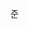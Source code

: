 준<Template Guide>
- 용어는 영어, 내용은 한국어로 작성
- RELATED CONCEPT은 영어로 작성
- tags는 한국어 5개 이상 공백 없이 작성, 영어 5개 이상 공백 없이 작성
- tags는 모두 공백 없이 작성
- 인용 형식은 APA Style
- 링크는 [(AUTHOR, YEAR)](doi link) 형식으로, consensus 링크가 아닌 논문 full text, doi 링크로 사용
- ex) [(Meyer & Allen, 1991)](https://doi.org/10.1016/1053-4822(91)90011-Z)
- Template 내용 전체를 코드블럭으로 제시

<Template for markdown files>
---
tags:
- DOMAIN 1
- DOMAIN 2
- METHODOLOGY
- RELATED to the TERMINOLOGY
aliases:
- TERMINOLOGY ALIAS 1
- TERMINOLOGY ALIAS 2
CMDS: "[[📚 104 Terminologies]]"
index: "[[🏷 Research Notes]]"
author: "[[신희준]]"
---
## 한글 용어 (ENGLISH TERMINOLOGY)
#### What is (TERMINOLOGY)
- 정의 (Definition):
	- 내용(출처)
	- 내용(출처)
	- 내용(출처)
- 예시 (Examples):
	- 내용(출처)
	- 내용(출처)
	- 내용(출처)
## Literature Review
#### AUTHOR, YEAR
- [TITLE](link)
	- Source: JOURNAL
- 주요 내용 (Key points):
	- 내용
	- 내용
	- 내용
#### AUTHOR, YEAR
- [TITLE](link)
	- Source: JOURNAL
- 주요 내용 (Key points):
	- 내용
	- 내용
	- 내용
## 관련 개념 (Related Concepts)
- [[한글 관련개념 (ENGLISH RELATED CONCEPT]] #tags
	- 내용
- [[한글 관련개념 (ENGLISH RELATED CONCEPT]] #tags
	- 내용
- [[한글 관련개념 (ENGLISH RELATED CONCEPT]] #tags
	- 내용

<Sample 1>
---
tags:
- 직무만족
- 고용의질
- 직업심리학
- 직무성과
- 근로자건강
- JobSatisfaction
- QualityOfEmployment
- OccupationalPsychology
- JobPerformance
- WorkerHealth
aliases:
- Job Satisfaction
CMDS: "[[📚 104 Terminologies]]"
index: "[[🏷 Research Notes]]"
author: "[[신희준]]"
---
## 직무만족(Job Satisfaction)
#### What is Job Satisfaction
- 정의(Definition):
	- 직무만족은 근로자가 자신의 직무에 대해 느끼는 만족도를 의미하며, 개인의 심리적, 정서적 반응을 포함. 이는 근로자의 신체적, 정신적 건강과도 밀접한 연관이 있음[(Faragher, Cass, & Cooper, 2005)](https://doi.org/10.1136/oem.2002.006734).
	- 근로자가 직무에서 느끼는 만족은 개인의 성과와도 연결되어 있으며, 직무만족이 높을수록 직무성과도 향상될 가능성이 높음[(Judge et al., 2001)](https://doi.org/10.1037/0033-2909.127.3.376)
- 예시(Examples):
	- 근로자가 업무에서 성취감을 느끼거나, 동료 및 상사와의 좋은 관계를 유지하는 경우 직무만족도가 높아질 수 있음
	- 반대로, 업무의 과다한 스트레스나 열악한 근무 환경은 직무만족도를 저하시킬 수 있음
## Literature Review
#### Judge et al., 2001
- [The job satisfaction-job performance relationship: a qualitative and quantitative review.](https://doi.org/10.1037/0033-2909.127.3.376)
	- Source: Psychological bulletin
- 주요 내용(Key points):
	- 직무 만족과 직무 성과 간의 관계를 메타 분석을 통해 검토한 결과, 두 변수 사이에는 중간 정도의 상관 관계가 있다는 것을 발견
	- 이 연구는 향후 직무 만족과 성과 관계에 대한 추가 연구를 위한 방향을 제공
#### Faragher, Cass, & Cooper, 2005
- [The relationship between job satisfaction and health: a meta-analysis](https://doi.org/10.1136/oem.2002.006734)
	- Source: Occupational and Environmental Medicine
- 주요 내용(Key points):
	- 직무 만족도가 근로자의 건강에 미치는 영향에 대한 메타 분석 결과
	- 직무 만족도가 높을수록 정신 건강 지표에서 더 긍정적인 결과를 보이며, 이는 고용의 질을 평가하는 중요한 지표로 활용될 수 있음
## 관련 개념(Related Concepts)
- [[업무 성과 (Work Performance)]] #WorkPerformance
	- 직무 성과는 직무 만족과 밀접한 관계가 있으며, 만족도가 높은 근로자는 일반적으로 더 높은 성과를 보임
- [[직원 건강 (Employee Health)]] #EmployeeHealth
	- 직무 만족도는 근로자의 심리적, 신체적 건강과 직접적으로 관련이 있으며, 건강한 근로 환경은 만족도를 높이는 중요한 요소
- [[고용의 질 (Quality of Employment)]] #QualityOfEmployment
	- 고용의 질과 직무 만족도는 상호 영향을 미치며, 직무의 질이 높을수록 근로자의 만족도는 일반적으로 더 높아짐

<Sample 2>
---
tags:
- 지식공유
- 지식창출
- 인적자원개발
- KnowledgeSharing
- KnowledgeCreation
- HRD
aliases:
- Template for Academic Sharing
CMDS: "[[📚 104 Terminologies]]"
index: "[[🏷 Research Notes]]"
author: "[[신희준]]"
---
## 지식 공유 (Knowledge Sharing)
#### What is Knowledge Sharing
- 정의 (Definition):
	- 지식 공유는 정보, 스킬, 전문 지식을 개인이나 집단 간에 전달하는 과정을 의미. 이 과정은 조직의 혁신과 학습 문화를 촉진하는 중요한 역할을 함[(Ipe, 2003)](https://doi.org/10.1016/S0191-3085(03)25010-3).
	- 조직 내에서 직원들이 서로의 지식을 공유함으로써, 전반적인 문제 해결 능력과 의사 결정 과정이 향상될 수 있음[(Lee, 2001)](https://doi.org/10.1016/S0959-6526(00)00092-4)
	- 지식 공유는 개인이나 그룹이 서로의 경험을 공유함으로써 전체적인 문제 해결 능력을 향상시키는 중요한 활동[(Wang & Noe, 2010)](https://doi.org/10.1002/hrm.20370)
- 예시 (Examples):
	- 회사에서 정기적으로 진행하는 워크숍이나 세미나를 통해 직원들은 서로의 전문성을 공유
	- 온라인 포럼이나 내부 네트워크를 활용하여 프로젝트 관련 중요 정보를 공유하는 경우
## Literature Review
#### Ipe, 2003
- [Knowledge Sharing in Organizations: A Conceptual Framework](https://doi.org/10.1016/S0191-3085(03)25010-3)
	- Source: Human Resource Development Review
- 주요 내용 (Key points):
	- 조직에서 지식 공유의 중요성과 그 구조적, 문화적 요인들을 분석한 개념적 프레임워크를 제시
	- 지식의 종류, 공유 메커니즘, 조직 문화의 영향을 포괄적으로 논의
#### Lee, 2001
- [Environmentally sustainable organizational learning and knowledge management](https://doi.org/10.1016/S0959-6526(00)00092-4)
	- Source: Journal of Cleaner Production
- 주요 내용 (Key points):
	- 지속 가능한 환경 관리를 위한 조직 학습 및 지식 관리 전략을 탐구
	- 조직의 지식 공유가 환경 관리와 어떻게 연계되어 실행될 수 있는지에 대한 사례 연구를 포함
## 관련 개념 (Related Concepts)
- [[조직 학습 (Organizational Learning)]] #OrganizationalLearning
	- 조직 학습은 지식 공유를 통해 이루어지며, 지속적인 학습과 개선을 도모
- [[지속가능경영 (Sustainable Management)]] #SustainableManagement
	- 지속 가능한 경영은 조직의 지식 관리와 학습 전략을 통해 환경적 책임을 강화하는 데 중요
- [[기업 혁신 (Corporate Innovation)]] #CorporateInnovation
	- 기업 혁신은 직원들의 지식 공유를 통해 새로운 아이디어와 솔루션을 창출하는 데 필수적인 역